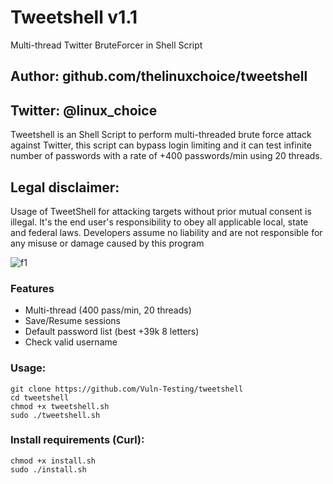# Tweetshell v1.1
Multi-thread Twitter BruteForcer in Shell Script

## Author: github.com/thelinuxchoice/tweetshell
## Twitter: @linux_choice

Tweetshell is an Shell Script to perform multi-threaded brute force attack against Twitter, this script can bypass login limiting and it can test infinite number of passwords with a rate of +400 passwords/min using 20 threads.

## Legal disclaimer:

Usage of TweetShell for attacking targets without prior mutual consent is illegal. It's the end user's responsibility to obey all applicable local, state and federal laws. Developers assume no liability and are not responsible for any misuse or damage caused by this program 

![f1](https://user-images.githubusercontent.com/34893261/79010668-d038f480-7b38-11ea-8dde-509c5d0040c4.jpg)

### Features
- Multi-thread (400 pass/min, 20 threads)
- Save/Resume sessions
- Default password list (best +39k 8 letters)
- Check valid username

### Usage:
```
git clone https://github.com/Vuln-Testing/tweetshell
cd tweetshell
chmod +x tweetshell.sh
sudo ./tweetshell.sh
```

### Install requirements (Curl):

```
chmod +x install.sh
sudo ./install.sh
```
